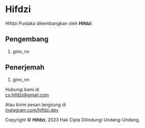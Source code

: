 # Hifdzi

Hifdzi Pustaka dikembangkan oleh **Hifdzi**

## Pengembang

1. ginn_nn

## Penerjemah

1. ginn_nn

Hubungi kami di  
[cs.hifdzi@gmail.com](mailto:cs.hifdzi@gmail.com)

Atau kirim pesan langsung di  
[instagram.com/hifdzi.dev](http://instagram.com/hifdzi.dev)

Copyright © **Hifdzi**, 2023 Hak Cipta Dilindungi Undang-Undang.
